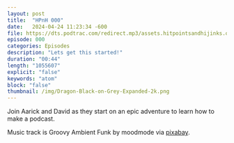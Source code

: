 ```yaml
---
layout: post
title:  "HPnH 000"
date:   2024-04-24 11:23:34 -600
file: https://dts.podtrac.com/redirect.mp3/assets.hitpointsandhijinks.quest/hpnh000.mp3
episode: 000
categories: Episodes
description: "Lets get this started!"
duration: "00:44"
length: "1055607"
explicit: "false"
keywords: "atom"
block: "false"
thumbnail: /img/Dragon-Black-on-Grey-Expanded-2k.png
---
```


Join Aarick and David as they start on an epic adventure to learn how to make a podcast.


<!--more-->

Music track is Groovy Ambient Funk by moodmode via <a href="https://pixabay.com/music/funk-groovy-ambient-funk-201745/">pixabay</a>.
